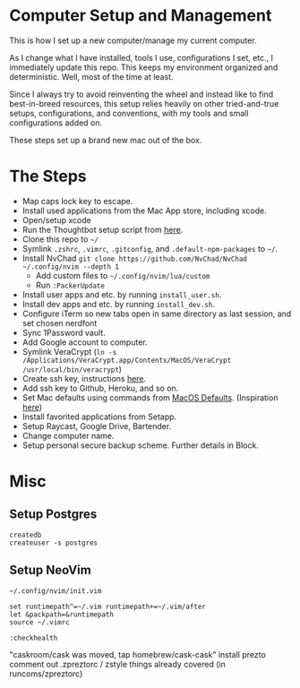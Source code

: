 # Computer Setup and Management

This is how I set up a new computer/manage my current computer.

As I change what I have installed, tools I use, configurations I set, etc., I immediately update this repo. This keeps my environment organized and deterministic. Well, most of the time at least.

Since I always try to avoid reinventing the wheel and instead like to find best-in-breed resources, this setup relies heavily on other tried-and-true setups, configurations, and conventions, with my tools and small configurations added on.

These steps set up a brand new mac out of the box.

# The Steps

- Map caps lock key to escape.
- Install used applications from the Mac App store, including xcode.
- Open/setup xcode
- Run the Thoughtbot setup script from [here](https://github.com/thoughtbot/laptop).
- Clone this repo to `~/`
- Symlink `.zshrc`, `.vimrc`, `.gitconfig`, and `.default-npm-packages` to `~/`.
- Install NvChad `git clone https://github.com/NvChad/NvChad ~/.config/nvim --depth 1`
  - Add custom files to `~/.config/nvim/lua/custom`
  - Run `:PackerUpdate`
- Install user apps and etc. by running `install_user.sh`.
- Install dev apps and etc. by running `install_dev.sh`.
- Configure iTerm so new tabs open in same directory as last session, and set chosen nerdfont
- Sync 1Password vault.
- Add Google account to computer.
- Symlink VeraCrypt (`ln -s /Applications/VeraCrypt.app/Contents/MacOS/VeraCrypt /usr/local/bin/veracrypt`)
- Create ssh key, instructions [here](https://help.github.com/articles/generating-ssh-keys/).
- Add ssh key to Github, Heroku, and so on.
- Set Mac defaults using commands from [MacOS Defaults](https://macos-defaults.com/). (Inspiration [here](https://github.com/mathiasbynens/dotfiles/blob/main/.macos))
- Install favorited applications from Setapp.
- Setup Raycast, Google Drive, Bartender.
- Change computer name.
- Setup personal secure backup scheme. Further details in Block.

# Misc

## Setup Postgres
```shell
createdb
createuser -s postgres
```

## Setup NeoVim
`~/.config/nvim/init.vim`
```shell
set runtimepath^=~/.vim runtimepath+=~/.vim/after
let &packpath=&runtimepath
source ~/.vimrc
```
`:checkhealth`

"caskroom/cask was moved, tap homebrew/cask-cask"
install prezto
  comment out .zpreztorc / zstyle things already covered (in runcoms/zpreztorc)
